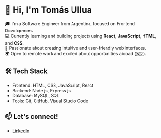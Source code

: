 # 👋 Hi, I'm Tomás Ullua

🎓 I'm a Software Engineer from Argentina, focused on Frontend Development.  
💻 Currently learning and building projects using **React**, **JavaScript**, **HTML**, and **CSS**.  
🌱 Passionate about creating intuitive and user-friendly web interfaces.  
🌍 Open to remote work and excited about opportunities abroad (🇳🇿).  

## 🛠️ Tech Stack
- Frontend: HTML, CSS, JavaScript, React
- Backend: Node.js, Express.js
- Database: MySQL, SQL
- Tools: Git, GitHub, Visual Studio Code

## 📫 Let's connect!
- [LinkedIn](https://linkedin.com/in/tomas-ullua)

